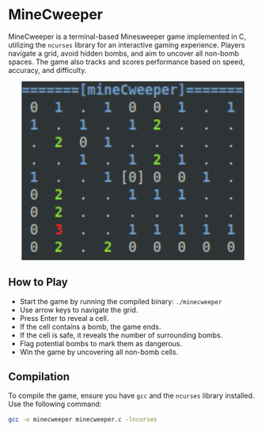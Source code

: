 # MineCweeper

MineCweeper is a terminal-based Minesweeper game implemented in C, utilizing the `ncurses` library for an interactive gaming experience. Players navigate a grid, avoid hidden bombs, and aim to uncover all non-bomb spaces. The game also tracks and scores performance based on speed, accuracy, and difficulty.

<p align="center">
  <img src="IMAGE mineCweeper.png" width="450" alt="Application Interface">
</p>

## How to Play

- Start the game by running the compiled binary: `./minecweeper`
- Use arrow keys to navigate the grid.
- Press Enter to reveal a cell.
- If the cell contains a bomb, the game ends.
- If the cell is safe, it reveals the number of surrounding bombs.
- Flag potential bombs to mark them as dangerous.
- Win the game by uncovering all non-bomb cells.

## Compilation
To compile the game, ensure you have `gcc` and the `ncurses` library installed. Use the following command:
```bash
gcc -o minecweeper minecweeper.c -lncurses
